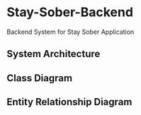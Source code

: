 # Stay-Sober-Backend
Backend System for Stay Sober Application

## System Architecture


## Class Diagram


## Entity Relationship Diagram

